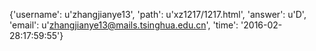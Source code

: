 {'username': u'zhangjianye13', 'path': u'xz1217/1217.html', 'answer': u'D', 'email': u'zhangjianye13@mails.tsinghua.edu.cn', 'time': '2016-02-28:17:59:55'}